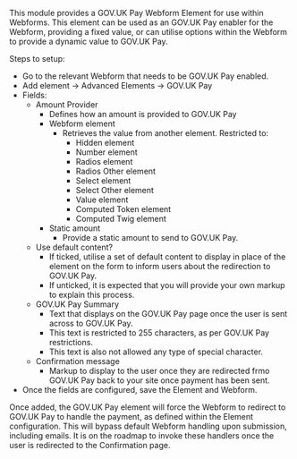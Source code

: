 This module provides a GOV.UK Pay Webform Element for use within Webforms. This element can be used as an GOV.UK Pay enabler for the Webform, providing a fixed value, or can utilise options within the Webform to provide a dynamic value to GOV.UK Pay.

Steps to setup:
- Go to the relevant Webform that needs to be GOV.UK Pay enabled.
- Add element -> Advanced Elements -> GOV.UK Pay
- Fields:
    - Amount Provider 
        - Defines how an amount is provided to GOV.UK Pay
        - Webform element 
            - Retrieves the value from another element. Restricted to:
                - Hidden element
                - Number element
                - Radios element
                - Radios Other element
                - Select element
                - Select Other element
                - Value element
                - Computed Token element
                - Computed Twig element
        - Static amount 
            - Provide a static amount to send to GOV.UK Pay.
    - Use default content? 
        - If ticked, utilise a set of default content to display in place of the element on the form to inform users about the redirection to GOV.UK Pay.
        - If unticked, it is expected that you will provide your own markup to explain this process.
    - GOV.UK Pay Summary
        - Text that displays on the GOV.UK Pay page once the user is sent across to GOV.UK Pay.
        - This text is restricted to 255 characters, as per GOV.UK Pay restrictions.
        - This text is also not allowed any type of special character.
    - Confirmation message
        - Markup to display to the user once they are redirected frmo GOV.UK Pay back to your site once payment has been sent.
- Once the fields are configured, save the Element and Webform.

Once added, the GOV.UK Pay element will force the Webform to redirect to GOV.UK Pay to handle the payment, as defined within the Element configuration. This will bypass default Webform handling upon submission, including emails. It is on the roadmap to invoke these handlers once the user is redirected to the Confirmation page.